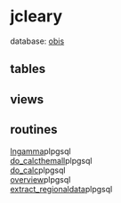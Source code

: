 # jcleary
database: [obis](../)  
## tables
## views
## routines
[lngamma](jcleary_lngamma_routine)<span class="lang">plpgsql</span>  
[do_calcthemall](jcleary_do_calcthemall_routine)<span class="lang">plpgsql</span>  
[do_calc](jcleary_do_calc_routine)<span class="lang">plpgsql</span>  
[overview](jcleary_overview_routine)<span class="lang">plpgsql</span>  
[extract_regionaldata](jcleary_extract_regionaldata_routine)<span class="lang">plpgsql</span>  
